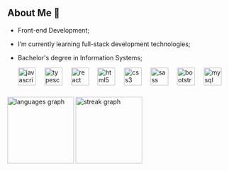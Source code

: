 ## About Me 👋

- Front-end Development;
- I’m currently learning full-stack development technologies;
- Bachelor's degree in Information Systems;


  <div align="left">
  <img src="https://cdn.jsdelivr.net/gh/devicons/devicon/icons/javascript/javascript-original.svg" height="40" alt="javascript logo"  />
  <img width="12" />
  <img src="https://cdn.jsdelivr.net/gh/devicons/devicon/icons/typescript/typescript-original.svg" height="40" alt="typescript logo"  />
  <img width="12" />
  <img src="https://cdn.jsdelivr.net/gh/devicons/devicon/icons/react/react-original.svg" height="40" alt="react logo"  />
  <img width="12" />
  <img src="https://cdn.jsdelivr.net/gh/devicons/devicon/icons/html5/html5-original.svg" height="40" alt="html5 logo"  />
  <img width="12" />
  <img src="https://cdn.jsdelivr.net/gh/devicons/devicon/icons/css3/css3-original.svg" height="40" alt="css3 logo"  />
  <img width="12" />
  <img src="https://cdn.jsdelivr.net/gh/devicons/devicon/icons/sass/sass-original.svg" height="40" alt="sass logo"  />
  <img width="12" />
  <img src="https://cdn.jsdelivr.net/gh/devicons/devicon/icons/bootstrap/bootstrap-original.svg" height="40" alt="bootstrap logo"  />
  <img width="12" />
  <img src="https://cdn.jsdelivr.net/gh/devicons/devicon/icons/mysql/mysql-original.svg" height="40" alt="mysql logo"  />
</div>

###

<div align="left">
  <img src="https://github-readme-stats.vercel.app/api/top-langs?username=Demetrius727&locale=en&hide_title=false&layout=compact&card_width=320&langs_count=5&theme=dark&hide_border=false&order=2" height="150" alt="languages graph"  />
  <img src="https://streak-stats.demolab.com?user=Demetrius727&locale=en&mode=daily&theme=dracula&hide_border=false&border_radius=5&order=3" height="150" alt="streak graph"  />
</div>

###

  


